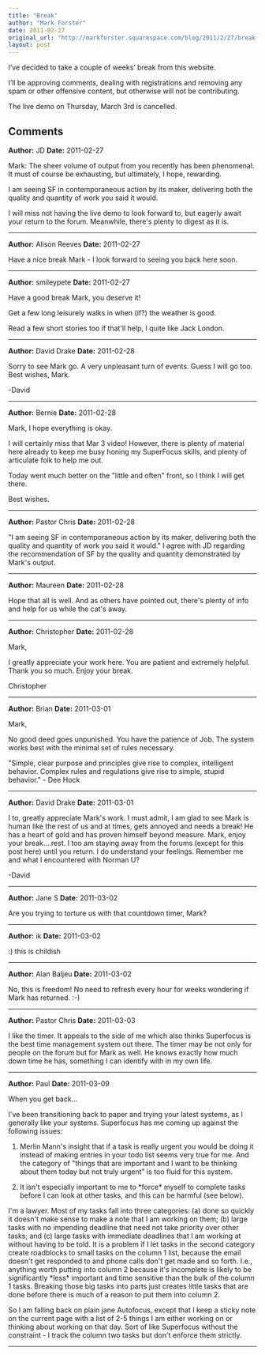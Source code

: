 ```yaml
---
title: "Break"
author: "Mark Forster"
date: 2011-02-27
original_url: "http://markforster.squarespace.com/blog/2011/2/27/break.html"
layout: post
---
```


I’ve decided to take a couple of weeks’ break from this website.

I’ll be approving comments, dealing with registrations and removing any spam or other offensive content, but otherwise will not be contributing.

The live demo on Thursday, March 3rd is cancelled.

## Comments

**Author:** JD
**Date:** 2011-02-27

Mark: The sheer volume of output from you recently has been phenomenal. It must of course be exhausting, but ultimately, I hope, rewarding.  
  
I am seeing SF in contemporaneous action by its maker, delivering both the quality and quantity of work you said it would.  
  
I will miss not having the live demo to look forward to, but eagerly await your return to the forum. Meanwhile, there's plenty to digest as it is.

---

**Author:** Alison Reeves
**Date:** 2011-02-27

Have a nice break Mark - I look forward to seeing you back here soon.

---

**Author:** smileypete
**Date:** 2011-02-27

Have a good break Mark, you deserve it!  
  
Get a few long leisurely walks in when (if?) the weather is good.  
  
Read a few short stories too if that'll help, I quite like Jack London.

---

**Author:** David Drake
**Date:** 2011-02-28

Sorry to see Mark go. A very unpleasant turn of events. Guess I will go too. Best wishes, Mark.  
  
-David

---

**Author:** Bernie
**Date:** 2011-02-28

Mark, I hope everything is okay.  
  
I will certainly miss that Mar 3 video! However, there is plenty of material here already to keep me busy honing my SuperFocus skills, and plenty of articulate folk to help me out.  
  
Today went much better on the "little and often" front, so I think I will get there.  
  
Best wishes.

---

**Author:** Pastor Chris
**Date:** 2011-02-28

"I am seeing SF in contemporaneous action by its maker, delivering both the quality and quantity of work you said it would." I agree with JD regarding the recommendation of SF by the quality and quantity demonstrated by Mark's output.

---

**Author:** Maureen
**Date:** 2011-02-28

Hope that all is well. And as others have pointed out, there's plenty of info and help for us while the cat's away.

---

**Author:** Christopher
**Date:** 2011-02-28

Mark,  
  
I greatly appreciate your work here. You are patient and extremely helpful. Thank you so much. Enjoy your break.  
  
Christopher

---

**Author:** Brian
**Date:** 2011-03-01

Mark,  
  
No good deed goes unpunished. You have the patience of Job. The system works best with the minimal set of rules necessary.  
  
"Simple, clear purpose and principles give rise to complex, intelligent behavior. Complex rules and regulations give rise to simple, stupid behavior." - Dee Hock

---

**Author:** David Drake
**Date:** 2011-03-01

I to, greatly appreciate Mark's work. I must admit, I am glad to see Mark is human like the rest of us and at times, gets annoyed and needs a break! He has a heart of gold and has proven himself beyond measure. Mark, enjoy your break....rest. I too am staying away from the forums (except for this post here) until you return. I do understand your feelings. Remember me and what I encountered with Norman U?  
  
-David

---

**Author:** Jane S
**Date:** 2011-03-02

Are you trying to torture us with that countdown timer, Mark?

---

**Author:** ik
**Date:** 2011-03-02

:) this is childish

---

**Author:** Alan Baljeu
**Date:** 2011-03-02

No, this is freedom! No need to refresh every hour for weeks wondering if Mark has returned. :-)

---

**Author:** Pastor Chris
**Date:** 2011-03-03

I like the timer. It appeals to the side of me which also thinks Superfocus is the best time management system out there. The timer may be not only for people on the forum but for Mark as well. He knows exactly how much down time he has, something I can identify with in my own life.

---

**Author:** Paul
**Date:** 2011-03-09

When you get back...  
  
I've been transitioning back to paper and trying your latest systems, as I generally like your systems. Superfocus has me coming up against the following issues:  
  
1. Merlin Mann's insight that if a task is really urgent you would be doing it instead of making entries in your todo list seems very true for me. And the category of "things that are important and I want to be thinking about them today but not truly urgent" is too fluid for this system.  
  
2. It isn't especially important to me to \*force\* myself to complete tasks before I can look at other tasks, and this can be harmful (see below).  
  
I'm a lawyer. Most of my tasks fall into three categories: (a) done so quickly it doesn't make sense to make a note that I am working on them; (b) large tasks with no impending deadline that need not take priority over other tasks; and (c) large tasks with immediate deadlines that I am working at without having to be told. It is a problem if I let tasks in the second category create roadblocks to small tasks on the column 1 list, because the email doesn't get responded to and phone calls don't get made and so forth. I.e., anything worth putting into column 2 because it's incomplete is likely to be significantly \*less\* important and time sensitive than the bulk of the column 1 tasks. Breaking those big tasks into parts just creates little tasks that are done before there is much of a reason to put them into column 2.  
  
So I am falling back on plain jane Autofocus, except that I keep a sticky note on the current page with a list of 2-5 things I am either working on or thinking about working on that day. Sort of like Superfocus without the constraint - I track the column two tasks but don't enforce them strictly.

---
